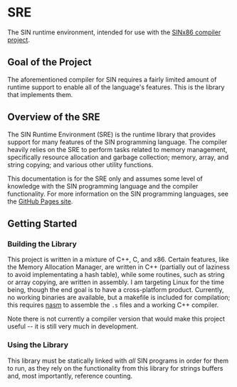 # SRE

The SIN runtime environment, intended for use with the [SINx86 compiler project](https://github.com/rlannon/SINx86).

## Goal of the Project

The aforementioned compiler for SIN requires a fairly limited amount of runtime support to enable all of the language's features. This is the library that implements them.

## Overview of the SRE

The SIN Runtime Environment (SRE) is the runtime library that provides support for many features of the SIN programming language. The compiler heavily relies on the SRE to perform tasks related to memory management, specifically resource allocation and garbage collection; memory, array, and string copying; and various other utility functions.

This documentation is for the SRE only and assumes some level of knowledge with the SIN programming language and the compiler functionality. For more information on the SIN programming languages, see the [GitHub Pages site](rlannon.github.io/SIN).

## Getting Started

### Building the Library

This project is written in a mixture of C++, C, and x86. Certain features, like the Memory Allocation Manager, are written in C++ (partially out of laziness to avoid implementating a hash table), while some routines, such as string or array copying, are written in assembly. I am targeting Linux for the time being, though the end goal is to have a cross-platform product. Currently, no working binaries are available, but a makefile is included for compilation; this requires [nasm](https://www.nasm.us/) to assemble the `.s` files and a working C++ compiler.

Note there is not currently a compiler version that would make this project useful -- it is still very much in development.

### Using the Library

This library must be statically linked with *all* SIN programs in order for them to run, as they rely on the functionality from this library for strings buffers and, most importantly, reference counting.
